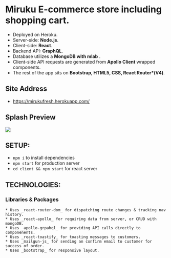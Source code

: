 # Miruku E-commerce store including shopping cart.

* Deployed on Heroku.
* Server-side: **Node.js**.
* Client-side: **React**.
* Backend API: **GraphQL**.
* Database utilizes a **MongoDB with mlab** .
* Client-side API requests are generated from **Apollo Client** wrapped components.
* The rest of the app sits on **Bootstrap, HTML5, CSS, React Router\*(V4)**.

## Site Address

* https://mirukufresh.herokuapp.com/

## Splash Preview

<img src="https://www.dropbox.com/s/yahvrdusdjpv6u4/Screenshot%202018-05-23%20at%2014.04.16.jpg?raw=1" />

## SETUP:

* `npm i` to install dependencies
* `npm start` for production server
* `cd client && npm start` for react server

## TECHNOLOGIES:

### Libraries & Packages

    * Uses _react-router-dom_ for dispatching route changes & tracking nav history.
    * Uses _react-apollo_ for requiring data from server, or CRUD with mongoDB.
    * Uses _apollo-grpahql_ for providing API calls directly to componenents.
    * Uses _react-toastify_ for toasting messages to customers.
    * Uses _mailgun-js_ for sending an confirm email to customer for success of order.
    * Uses _bootstrap_ for responsive layout.
